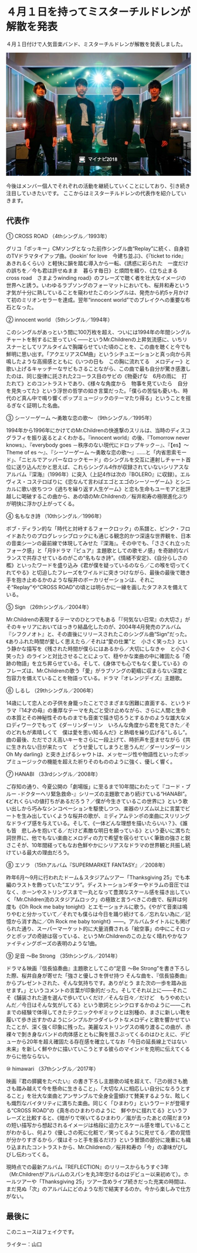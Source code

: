 # ４月１日を持ってミスターチルドレンが解散を発表

４月１日付けで人気音楽バンド、ミスターチルドレンが解散を発表しました。

![メンバー画像](./pic.png)

今後はメンバー個人でそれぞれの活動を継続していくことにしており、引き続き注目していきたいです。
ここからはミスターチルドレンの代表作を紹介していきます。

## 代表作

① CROSS ROAD （4thシングル／1993年）

グリコ「ポッキー」CMソングとなった前作シングル曲“Replay”に続く、自身初のTVドラマタイアップ曲。《lookin’ for love　今建ち並ぶ》、《『ticket to ride』　あきれるくらい》と軽快に韻を踏む導入から一転、《誘惑に彩られた　一度だけの誤ちを／今も君は許せぬまま　暮らす毎日》と煩悶を綴り、《立ち止まるcross road　さまようwinding road》のフレーズで聴く者を壮大なイメージの世界へと誘う。いわゆるラブソングのフォーマットにおいても、桜井和寿という才気が十分に熟していることを窺わせたこのシングルは、発売から約5ヶ月かけて初のミリオンセラーを達成。翌年“innocent world”でのブレイクへの重要な布石となった。

② innocent world （5thシングル／1994年）

このシングルがあっという間に100万枚を超え、ついには1994年の年間シングルチャートを制するに至っていく――というMr.Childrenの上昇気流感に、いちリスナーとしてリアルタイムで胸躍らせていた頃のことを、この曲を聴くと今でも鮮明に思い出す。「アクエリアスCM曲」というシチュエーションと真っ向から共鳴したような高揚感とともに《いつの日も　この胸に流れてる　メロディー》と歌い上げるキャッチーなサビもさることながら、この曲で最も自分が驚き感激したのは、同じ旋律に託された2コーラス目のサビの《物憂げな　6月の雨に　打たれて》とのコントラストであり、《様々な角度から　物事を見ていたら　自分を見失ってた》という浮世の哲学の如き言葉だった。「僕らの苦悩も憂いも、時代のど真ん中で鳴り響くポップミュージックのテーマたり得る」ということを揺るぎなく証明した名曲。

③ シーソーゲーム 〜勇敢な恋の歌〜 （9thシングル／1995年）

1994年から1996年にかけてのMr.Childrenの快進撃のスリルは、当時のディスコグラフィを振り返るとよくわかる。『innocent world』の後、『Tomorrow never knows』、『everybody goes －秩序のない現代にドロップキック－』、『【es】～ Theme of es ～』、『シーソーゲーム 〜勇敢な恋の歌〜』……と「内省思索モード」、「ニヒルでアッパーなロックモード」のシングルを交互に連射しチャート首位に送り込んだかと思えば、これらシングル4作が収録されていないシリアスなアルバム『深海』（1996年）に突入（上記4作は次の『BOLERO』に収録）。エルヴィス・コステロばりに《恋なんて言わばエゴとエゴのシーソーゲーム》とシニカルに歌い放ちつつ《過ちを繰り返す人生ゲーム》と恋も生命もユーモアと批評越しに喝破するこの曲から、あの頃のMr.Childrenの／桜井和寿の極限進化ぶりが明快に浮かび上がってくる。

④ 名もなき詩 （10thシングル／1996年）

ボブ・ディラン的な「時代と対峙するフォークロック」の系譜と、ピンク・フロイドあたりのプログレッシブロックにも通じる観念的かつ深遠な世界観を、日本の音楽シーンの最前線で体現してみせた『深海』。その中でも、「ささくれ立ったフォーク感」と「月9ドラマ『ピュア』主題歌としての歌モノ感」を奇跡的なバランスで共存させているのがこの“名もなき詩”。《情緒不安定》、《自分らしさの檻》といったワードを盛り込み《君が僕を疑っているのなら／この喉を切ってくれてやる》と切迫したフレーズをワイルドに突きつけながら、最後の最後で聴き手を抱き止めるかのような桜井のボーカリゼーションは、それこそ“Replay”や“CROSS ROAD”の頃とは明らかに一線を画したタフネスを備えている。

⑤ Sign （26thシングル／2004年）

Mr.Childrenの表現するテーマのひとつでもある「『何気ない日常』の大切さ」がそのキャリアにおいてはっきり結晶化したのが、2004年4月発売のアルバム『シフクノオト』と、その直後にリリースされたこのシングル曲“Sign”だった。《ありふれた時間が愛しく思えたら／それは“愛の仕業”と　小さく笑った》という静かな描写を《残された時間が僕らにはあるから／大切にしなきゃ　と小さく笑った》のラインと対比させることによって、穏やかな楽曲の中に確固たる「奇跡の物語」を立ち昇らせている。そして、《身体でも心でもなく愛している》のフレーズは、Mr.Childrenの歌う「愛」がラブソングの範疇に収まらない深度と包容力を備えていることを物語っている。ドラマ『オレンジデイズ』主題歌。

⑥ しるし （29thシングル／2006年）

14歳にして恋人との子供を身籠ったことでさまざまな困難に直面する、というドラマ『14才の母』の重厚なテーマを丸ごと受け止めながら、さらに人間と生命の本質とその神秘性そのものまでも音楽で描き切ろうとするかのような雄大なメロディワークでもって《ダーリンダーリン　いろんな角度から君を見てきた／そのどれもが素晴しくて　僕は愛を思い知るんだ》と熱唱を繰り広げる“しるし”。曲の最後、ただでさえ高いキーをさらに一段上げて、時折声を歪ませながら《共に生きれない日が来たって　どうせ愛してしまうと思うんだ／ダーリンダーリン　Oh My darling》と突き上げるシャウトは、メッセージ性や物語性といったポップミュージックの機能を超えた祈りそのもののように強く、優しく響く。

⑦ HANABI （33rdシングル／2008年）

ご存知の通り、今夏公開の「劇場版」に至るまで10年間にわたって『コード・ブルー -ドクターヘリ緊急救命-』シリーズの主題歌であり続けている“HANABI”。《どれくらいの値打ちがあるだろう？／僕が今生きているこの世界に》という歌い出しから巧みなシンコペーションを駆使しつつ、楽器のリズム以上に言葉でビートを生み出していくような桜井の歌が、ミディアムテンポの楽曲にスリリングなドライブ感を与えている。そして、《一体どんな理想を描いたらいい？》、《誰も皆　悲しみを抱いてる／だけど素敵な明日を願っている》という憂いに満ちた詞世界に、他でもない楽曲とメロディの力で希望を宿らせていく筆致の強さと鋭さこそが、10年間経ってもなお色鮮やかにシリアスなドラマの世界観と共振し続けている最大の理由だろう。

⑧ エソラ （15thアルバム『SUPERMARKET FANTASY』／2008年）

昨年6月〜9月に行われたドーム＆スタジアムツアー「Thanksgiving 25」でも本編のラストを飾っていた“エソラ”。ディストーションギターやドラムの音圧ではなく、ホーンやストリングスまで一丸となって豊潤なスケール感を描き出していく「Mr.Children流のスタジアムロック」の極致と言うべきこの曲で、桜井は何度も《Oh Rock me baby tonight》とエモーショナルに歌う。《やがて音楽は鳴りやむと分かっていて／それでも僕らは今日を踊り続けてる／忘れない為に／記憶から消す為に／Oh Rock me baby tonight》――。アルバムタイトルにも掲げられた通り、スーパーマーケット的に大量消費される「絵空事」の中にこそロックとポップの奇跡は宿っている、というMr.Childrenのこの上なく晴れやかなファイティングポーズの表明のような1曲。

⑨ 足音 ～Be Strong （35thシングル／2014年）

ドラマ＆映画『信長協奏曲』主題歌としてこの“足音 ～Be Strong”を書き下ろした際、桜井自身が寄せた「強さと優しさを併せ持つ そんな曲を、『信長協奏曲』からプレゼントされた、そんな気持ちです。ありがとう また次の一歩を踏み出せます。」というコメントの言葉が印象的だった。そしてそれ以上に――それこそ《舗装された道を選んで歩いていくだけ／そんな日々／だけど　もうやめたいんだ／今日はそんな気がしてる》という歌詞とシンクロするかのように――これまでの経験で体得してきたテクニックやギミックとは別種の、まさに新しい靴を履いて歩き出すかのようにシンプルかつダイレクトなメロディと歌を響かせていたことが、深く強く印象に残った。美麗なストリングスの鳴り渡るこの曲が、赤裸々で剝き身なバンドの肉体感とともに胸を揺さぶってくるのはひとえに、デビューから20年を超え確固たる存在感を確立してなお「今日の延長線上ではない未来」を新しく鮮やかに描いていこうとする彼らのマインドを克明に伝えてくるからに他ならない。

⑩ himawari （37thシングル／2017年）

映画『君の膵臓をたべたい』の書き下ろし主題歌の域を超えて、「己の弱さも脆さも踏み越えて今を懸命に生きること」、「大切な人に相応しい自分になろうとすること」を壮大な楽曲とアンサンブルで全身全霊傾けて賛美するような、眩しくも熾烈なバイタリティに満ちた楽曲。同じく「ひまわり」というワードが登場する“CROSS ROAD”の《真冬のひまわりのように　鮮やかに揺れてる》というフレーズと比較すると、《暗がりで咲いてるひまわり／嵐が去ったあとの陽だまり》の短い描写から想起されるイメージは格段に迫力とスケール感を増していることがわかるし、何より《優しさの死に化粧で／笑ってるように見せてる／君の覚悟が分かりすぎるから／僕はそっと手を振るだけ》という冒頭の部分に幾重にも織り込まれたコントラストから、Mr.Childrenの／桜井和寿の「今」の凄味がびしびし伝わってくる。

現時点での最新アルバム『REFLECTION』のリリースからもうすぐ3年（Mr.Childrenがアルバムのスパンを丸3年空けるのはデビュー以来初めて）。ホールツアーや「Thanksgiving 25」ツアー含めライブ続きだった充実の時間は、まだ見ぬ「次」のアルバムにどのような形で結実するのか。今から楽しみで仕方がない。

## 最後に

このニュースはフェイクです。

ライター：山口

